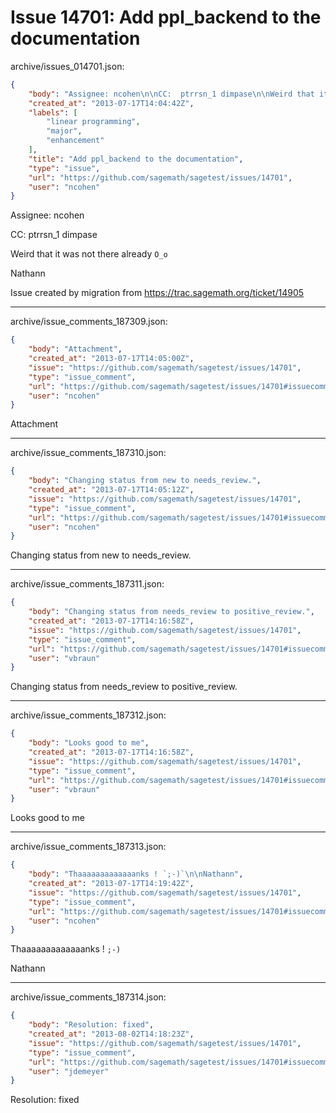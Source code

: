 # Issue 14701: Add ppl_backend to the documentation

archive/issues_014701.json:
```json
{
    "body": "Assignee: ncohen\n\nCC:  ptrrsn_1 dimpase\n\nWeird that it was not there already `O_o`\n\nNathann\n\nIssue created by migration from https://trac.sagemath.org/ticket/14905\n\n",
    "created_at": "2013-07-17T14:04:42Z",
    "labels": [
        "linear programming",
        "major",
        "enhancement"
    ],
    "title": "Add ppl_backend to the documentation",
    "type": "issue",
    "url": "https://github.com/sagemath/sagetest/issues/14701",
    "user": "ncohen"
}
```
Assignee: ncohen

CC:  ptrrsn_1 dimpase

Weird that it was not there already `O_o`

Nathann

Issue created by migration from https://trac.sagemath.org/ticket/14905





---

archive/issue_comments_187309.json:
```json
{
    "body": "Attachment",
    "created_at": "2013-07-17T14:05:00Z",
    "issue": "https://github.com/sagemath/sagetest/issues/14701",
    "type": "issue_comment",
    "url": "https://github.com/sagemath/sagetest/issues/14701#issuecomment-187309",
    "user": "ncohen"
}
```

Attachment



---

archive/issue_comments_187310.json:
```json
{
    "body": "Changing status from new to needs_review.",
    "created_at": "2013-07-17T14:05:12Z",
    "issue": "https://github.com/sagemath/sagetest/issues/14701",
    "type": "issue_comment",
    "url": "https://github.com/sagemath/sagetest/issues/14701#issuecomment-187310",
    "user": "ncohen"
}
```

Changing status from new to needs_review.



---

archive/issue_comments_187311.json:
```json
{
    "body": "Changing status from needs_review to positive_review.",
    "created_at": "2013-07-17T14:16:58Z",
    "issue": "https://github.com/sagemath/sagetest/issues/14701",
    "type": "issue_comment",
    "url": "https://github.com/sagemath/sagetest/issues/14701#issuecomment-187311",
    "user": "vbraun"
}
```

Changing status from needs_review to positive_review.



---

archive/issue_comments_187312.json:
```json
{
    "body": "Looks good to me",
    "created_at": "2013-07-17T14:16:58Z",
    "issue": "https://github.com/sagemath/sagetest/issues/14701",
    "type": "issue_comment",
    "url": "https://github.com/sagemath/sagetest/issues/14701#issuecomment-187312",
    "user": "vbraun"
}
```

Looks good to me



---

archive/issue_comments_187313.json:
```json
{
    "body": "Thaaaaaaaaaaaaanks ! `;-)`\n\nNathann",
    "created_at": "2013-07-17T14:19:42Z",
    "issue": "https://github.com/sagemath/sagetest/issues/14701",
    "type": "issue_comment",
    "url": "https://github.com/sagemath/sagetest/issues/14701#issuecomment-187313",
    "user": "ncohen"
}
```

Thaaaaaaaaaaaaanks ! `;-)`

Nathann



---

archive/issue_comments_187314.json:
```json
{
    "body": "Resolution: fixed",
    "created_at": "2013-08-02T14:18:23Z",
    "issue": "https://github.com/sagemath/sagetest/issues/14701",
    "type": "issue_comment",
    "url": "https://github.com/sagemath/sagetest/issues/14701#issuecomment-187314",
    "user": "jdemeyer"
}
```

Resolution: fixed
